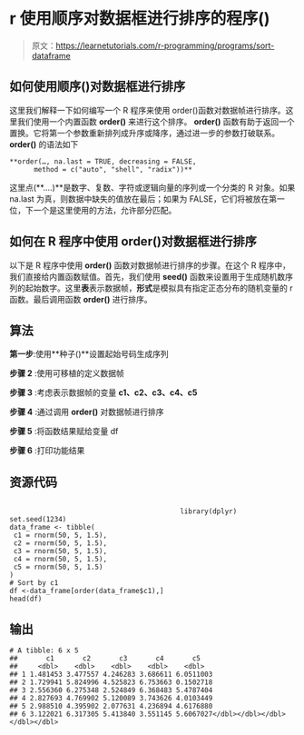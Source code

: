 # r 使用顺序对数据框进行排序的程序()

> 原文：<https://learnetutorials.com/r-programming/programs/sort-dataframe>

## 如何使用顺序()对数据框进行排序

这里我们解释一下如何编写一个 R 程序来使用 order()函数对数据帧进行排序。这里我们使用一个内置函数 **order()** 来进行这个排序。 **order()** 函数有助于返回一个置换。它将第一个参数重新排列成升序或降序，通过进一步的参数打破联系。 **order()** 的语法如下

```
**order(…, na.last = TRUE, decreasing = FALSE,
      method = c("auto", "shell", "radix"))** 

```

这里点(**....)**是数字、复数、字符或逻辑向量的序列或一个分类的 R 对象。如果 na.last 为真，则数据中缺失的值放在最后；如果为 FALSE，它们将被放在第一位，下一个是这里使用的方法，允许部分匹配。

## 如何在 R 程序中使用 order()对数据框进行排序

以下是 R 程序中使用 **order()** 函数对数据帧进行排序的步骤。在这个 R 程序中，我们直接给内置函数赋值。首先，我们使用 **seed()** 函数来设置用于生成随机数序列的起始数字。这里**表**表示数据帧，**形式**是模拟具有指定正态分布的随机变量的 r 函数。最后调用函数 **order()** 进行排序。

## 算法

**第一步**:使用**种子()**设置起始号码生成序列

**步骤 2** :使用可移植的定义数据帧

**步骤 3** :考虑表示数据帧的变量 **c1、c2、c3、c4、c5**

**步骤 4** :通过调用 **order()** 对数据帧进行排序

**步骤 5** :将函数结果赋给变量 df

**步骤 6** :打印功能结果

## 资源代码

```

                                          library(dplyr)
set.seed(1234)
data_frame <- tibble(  
 c1 = rnorm(50, 5, 1.5),   
 c2 = rnorm(50, 5, 1.5),  
 c3 = rnorm(50, 5, 1.5),
 c4 = rnorm(50, 5, 1.5),  
 c5 = rnorm(50, 5, 1.5)
)
# Sort by c1
df <-data_frame[order(data_frame$c1),]
head(df)

```

## 输出

```
# A tibble: 6 x 5
##       c1       c2       c3       c4       c5
##     <dbl>    <dbl>    <dbl>    <dbl>    <dbl>
## 1 1.481453 3.477557 4.246283 3.686611 6.0511003
## 2 1.729941 5.824996 4.525823 6.753663 0.1502718
## 3 2.556360 6.275348 2.524849 6.368483 5.4787404
## 4 2.827693 4.769902 5.120089 3.743626 4.0103449
## 5 2.988510 4.395902 2.077631 4.236894 4.6176880
## 6 3.122021 6.317305 5.413840 3.551145 5.6067027</dbl></dbl></dbl></dbl></dbl>
```